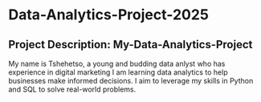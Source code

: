 # Data-Analytics-Project-2025
## Project Description: My-Data-Analytics-Project
My name is Tshehetso, a young and budding data anlyst who has experience in digital marketing
I am learning data analytics to help businesses make informed decisions. I aim to leverage my skills in Python and SQL to solve real-world problems.
